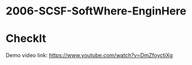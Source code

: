 # 2006-SCSF-SoftWhere-EnginHere
CheckIt 
=======
Demo video link: https://www.youtube.com/watch?v=DmZfoyctiXg
